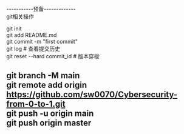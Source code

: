 


-----------预备-------------  
git相关操作  
  
git init  
git add README.md  
git commit -m "first commit"  
git log # 查看提交历史  
git reset --hard commit_id # 版本穿梭  
  
git branch -M main  
git remote add origin https://github.com/sw0070/Cybersecurity-from-0-to-1.git  
git push -u origin main  
git push origin master  
--------------------------  

